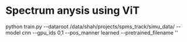 # Spectrum anysis using ViT

python train.py --dataroot /data/shah/projects/spms_track/simu_data/ --model cnn --gpu_ids 0,1 --pos_manner learned --pretrained_filename '' 


